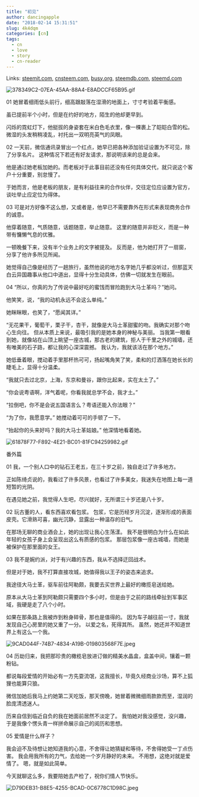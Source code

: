 ```yaml
---
title: "初见"
author: dancingapple
date: "2018-02-14 15:31:51"
slug: 4k4dqm
categories: [cn]
tags: 
  - cn
  - love
  - story
  - cn-reader
---
```


Links: [steemit.com](https://steemit.com/cn/@dancingapple/4k4dqm), [cnsteem.com](https://cnsteem.com/cn/@dancingapple/4k4dqm), [busy.org](https://busy.org/cn/@dancingapple/4k4dqm), [steemdb.com](https://steemdb.com/cn/@dancingapple/4k4dqm), [steemd.com](https://steemd.com/cn/@dancingapple/4k4dqm)

![378349C2-07EA-45AA-88A4-E8ADCCF65B95.gif](https://steemitimages.com/DQmZ8BzmzToAqp9ZMN19RapTCp89d5Lk5TUncrn68J9PEBj/378349C2-07EA-45AA-88A4-E8ADCCF65B95.gif)

01
她冒着细雨低头前行，细高跟敲落在湿滑的地面上，寸寸考验着平衡感。

虽已提前半个小时，但是在约好的地方，陌生的他却更早到。

闪烁的霓虹灯下，他挺拔的身姿套在米白色毛衣里，像一棵裹上了皑皑白雪的松。
微湿的头发稍稍凌乱，衬托出一双明亮英气的凤眼。

02
一天前，微信通讯录冒出一个红点，她早已把各种添加验证设置为不可见，除了分享名片。
这种情况下若还有好友请求，那说明该来的总是会来。

他是通过她老板加她的。而老板对于此事目前还没有任何具体交代，就只说这个客户十分重要，别怠慢了。

于她而言，他是老板的朋友，是有利益往来的合作伙伴，交往定位应设置为官方，谈吐举止应定位为得体。

03
可是对方好像不这么想，又或者是，他早已不需要靠外在形式来表现商务合作的诚意。

他穿着随意，气质随意，话题随意，举止随意。
这里的随意并非贬义，而是一种带有慵懒气息的优雅。

一顿晚餐下来，没有半个业务上的文字被提及。
反而是，他为她打开了一扇窗，分享了他许多所见所闻。

她觉得自己像是经历了一趟旅行，虽然他说的地方名字她几乎都没听过，但那蓝天白云异国趣事从他口中道出，显得十分生动具体，仿佛一切就发生在眼前。

04
“所以，你真的为了传说中最好吃的蜜饯而冒险跑到大马士革吗？”她问。

他笑笑，说，“我的动机永远不会这么单纯。”

她眯眯眼，也笑了，“愿闻其详。”

“无花果干，葡萄干，栗子干，杏干，就像是大马士革甜蜜的吻。我确实对那个吻心生向往。
但从本质上来说，最吸引我的是她本身的神秘与美丽。
当我第一眼看到她，就像站在山顶上眺望一座古城，那古老的建筑，拒人于千里之外的城墙，还有唯美的石子路，都让我的心深深震撼。
我认为，我就该活在那个地方。”

她低垂着眼，搅动着手里那杯热可可，扬起嘴角笑了笑，柔和的灯洒落在她长长的睫毛上，显得十分温柔。

“我就只去过北京，上海，东京和曼谷，跟你比起来，实在太土了。”

“你会说粤语啊，洋气着呢，你看我就总学不会，我才土。”

“拉倒吧，你不是会说五国语言么？粤语还能入你法眼？”

“为了你，我愿意学。”
她搅动着可可的手顿了一下。

“抬起你的头来好吗？我的大马士革姑娘。”
他深情地看着她。

![61878F77-F892-4E21-BC01-81FC94259982.gif](https://steemitimages.com/DQmWrUW19pWNLA5myaki6qCGmT3kywS2zjQfHGvVDHe9VDp/61878F77-F892-4E21-BC01-81FC94259982.gif)

番外篇

01
我，一个别人口中的钻石王老五，在三十岁之前，独自走过了许多地方。

正如陈绮贞说的，我看过了许多风景，也看过了许多美女，我迷失在地图上每一道短暂的光阴。

在遇见她之前，我觉得人生吧，尽兴就好，无所谓三十岁还是八十岁。

02
玩古董的人，看东西喜欢看包浆。
包浆，它是历经岁月沉淀，逐渐形成的表面皮壳。它滑熟可喜，幽光沉静，显露出一种温存的旧气。

在那场无聊的商业酒会上，她的出现让我心生荡漾。
我不是很明白为什么在如此年轻的女孩子身上会呈现出这么有质感的包浆。
那层包浆像一座古城墙，而她是被保护在那里面的女王。

03
我不是婉约派，对于有兴趣的东西，我从不选择迂回战术。

但是对于她，我不打算直接攻城，她值得我以王子的姿态来追求。

我途径大马士革，驱车前往阿勒颇，我要去买世界上最好的橄揽皂送给她。

原本从大马士革到阿勒颇只需要四个多小时，但是由于之前的路线牵扯到军事区域，我硬是走了八个小时。

如果在那条路上我被炸到粉身碎骨，那也是值得的。
因为车子越往前一寸，我就发现自己心房里的她又重了一分。
以爱之名，死得其所。
虽然，她还并不知道世界上有这么一个我。

![9CAD044F-74B7-4834-A19B-019803568F7E.jpeg](https://steemitimages.com/DQmZGBVWYXjPLign9ubARhP9kJ8Gi1sgjYXMHHXX9B14cfT/9CAD044F-74B7-4834-A19B-019803568F7E.jpeg)

04
历劫归来，我把那珍贵的橄榄皂放进订做的精美水晶盒，盒盖中间，镶着一颗粉钻。

都说每段爱情的开始必有一方先耍流氓，这我擅长，毕竟久经商业沙场，算不上狐狸也能算只狼。

微信加她后我马上约她第二天吃饭，那天傍晚，她冒着微微细雨款款而至，湿润的脸庞清透迷人。

历来自信到临近自负的我在她面前居然不淡定了。
我怕她对我没感觉，没兴趣，于是我像个愣头青一样拼命展示自己的阅历和思想。

05
爱情是什么样子？

我会迫不及待想让她知道我的心意，不舍得让她猜疑和等待，不舍得她受一丁点伤害。
我会用我所有的力气，去给她一个岁月静好的未来。
不用想，这绝对就是爱情了。
嗯，就是如此简单。

今天就聊这么多，我要陪她去产检了，祝你们情人节快乐。

![D79DEB31-B8E5-4255-BCAD-0C6778C1D98C.jpeg](https://steemitimages.com/DQmQjVdTR6EWDWsPF9fwYG6bd7TK5tAh5rbDPkqBFGFje72/D79DEB31-B8E5-4255-BCAD-0C6778C1D98C.jpeg)
